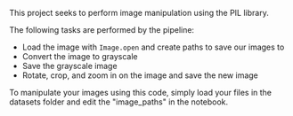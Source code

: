 This project seeks to perform image manipulation using the PIL library.

<p>The following tasks are performed by the pipeline:</p>
<ul>
<li>Load the image with <code>Image.open</code> and create paths to save our images to</li>
<li>Convert the image to grayscale</li>
<li>Save the grayscale image</li>
<li>Rotate, crop, and zoom in on the image and save the new image</li>
</ul>

<p>To manipulate your images using this code, simply load your files in the datasets folder and edit the "image_paths" in the notebook. </p> 
